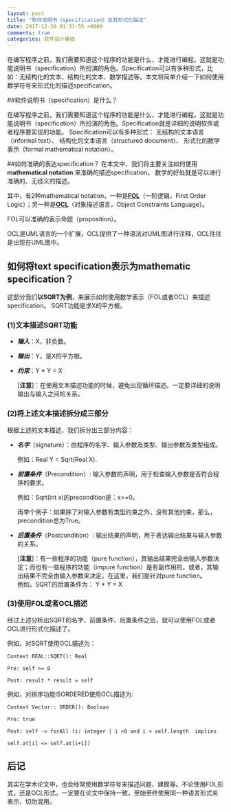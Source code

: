 ```yaml
---
layout: post
title: "软件说明书（specification）及其形式化描述"
date: 2017-12-20 01:31:55 +0800
comments: true
categories: 软件设计基础
---
```

在编写程序之前，我们需要知道这个程序的功能是什么，才能进行编程。这就是功能说明书（specification）所扮演的角色。Specification可以有多种形式，比如：无结构化的文本、结构化的文本、数学描述等。本文将简单介绍一下如何使用数学符号来形式化的描述specification。
<!-- more -->

##软件说明书（specification）是什么？

在编写程序之前，我们需要知道这个程序的功能是什么，才能进行编程。这就是功能说明书（specification）所扮演的角色。Specification就是详细的说明软件或者程序要实现的功能。
Specification可以有多种形式： 无结构的文本语言（informal text）、 结构化的文本语言（structured document）、 形式化的数学表示（formal mathematical notation）。

##如何准确的表达specification？
在本文中，我们将主要关注如何使用**mathematical notation** 来准确的描述specification。
数学的好处就是可以进行准确的、无歧义的描述。

其中，有2种mathematical notation，一种是[**FOL**](https://en.wikipedia.org/wiki/First-order_logic)（一阶逻辑，First Order Logic）；另一种是[**OCL**](https://en.wikipedia.org/wiki/Object_Constraint_Language)（对象描述语言，Object Constraints Language）。

FOL可以准确的表示命题（proposition）。

OCL是UML语言的一个扩展，OCL提供了一种语法对UML图进行注释，OCL往往是出现在UML图中。


## 如何将text specification表示为mathematic specification？
这部分我们**以SQRT为例**，来展示如何使用数学表示（FOL或者OCL）来描述specification。
SQRT功能是求X的平方根。

### (1)文本描述SQRT功能

* ***输入***：X，非负数。
* ***输出***：Y，是X的平方根。
* ***约束***：Y * Y  = X

	[**注意**]：在使用文本描述功能的时候，避免出现循环描述。一定要详细的说明输出与输入之间的关系。

### (2)将上述文本描述拆分成三部分

根据上述的文本描述，我们拆分出三部分内容：

* ***名字***（signature）：由程序的名字、输入参数及类型、输出参数及类型组成。

	例如：Real Y =  Sqrt(Real X).  

* ***前置条件***（Precondition）: 输入参数的声明，用于检查输入参数是否符合程序的要求。

	例如：Sqrt(int x)的precondition是：x>=0。

	再举个例子：如果除了对输入参数有类型约束之外，没有其他约束，那么，precondition总为True。
* ***后置条件***（Postcondition）: 输出结果的声明，用于表达输出结果与输入参数的关系。

	[**注意**]：有一些程序的功能（pure function），其输出结果完全由输入参数决定；而也有一些程序的功能（impure function）是有副作用的，或者，其输出结果不完全由输入参数来决定。在这里，我们是针对pure function。         
	例如，SQRT的后置条件为： Y * Y = X


### (3)使用FOL或者OCL描述
经过上述分析出SQRT的名字、前置条件、后置条件之后，就可以使用FOL或者OCL进行形式化描述了。

例如，对SQRT使用OCL描述为：

```
Context REAL::SQRT(): Real

Pre: self >= 0

Post: result * result = self
```

例如，对排序功能ISORDERED使用OCL描述为:

```
Context Vector:: ORDER(): Boolean

Pre: true

Post: self -> forAll (i: integer | i >0 and i < self.length  implies

self.at[i] <= self.at[i+1])
```


## 后记
其实在学术论文中，也会经常使用数学符号来描述问题、建模等。不论使用FOL形式，还是OCL形式，一定要在论文中保持一致，至始至终使用同一种语言形式来表示，切勿混用。
